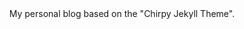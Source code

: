 <!-- markdownlint-disable-next-line -->
<div align="center">
My personal blog based on the "Chirpy Jekyll Theme".